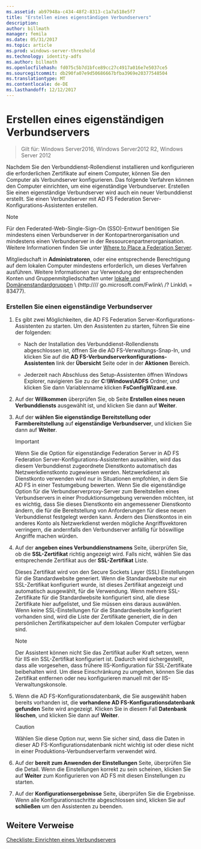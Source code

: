 ```yaml
---
ms.assetid: ab97948a-c434-48f2-8313-c1a7a518e5f7
title: "Erstellen eines eigenständigen Verbundservers"
description: 
author: billmath
manager: femila
ms.date: 05/31/2017
ms.topic: article
ms.prod: windows-server-threshold
ms.technology: identity-adfs
ms.author: billmath
ms.openlocfilehash: fd075c5b7d1bfce89cc27c4917a016e7e5037ce5
ms.sourcegitcommit: db290fa07e9d50686667bfba3969e20377548504
ms.translationtype: MT
ms.contentlocale: de-DE
ms.lasthandoff: 12/12/2017
---
```

# <a name="create-a-stand-alone-federation-server"></a>Erstellen eines eigenständigen Verbundservers

>Gilt für: Windows Server2016, Windows Server2012 R2, Windows Server 2012

Nachdem Sie den Verbunddienst-Rollendienst installieren und konfigurieren die erforderlichen Zertifikate auf einem Computer, können Sie den Computer als Verbundserver konfigurieren. Das folgende Verfahren können den Computer einrichten, um eine eigenständige Verbundserver. Erstellen Sie einen eigenständige Verbundserver wird auch ein neuer Verbunddienst erstellt. Sie einen Verbundserver mit AD FS Federation Server-Konfigurations-Assistenten erstellen.  
  
> [!NOTE]  
> Für den Federated-Web-Single\-Sign\-On \(SSO\)-Entwurf benötigen Sie mindestens einen Verbundserver in der Kontopartnerorganisation und mindestens einen Verbundserver in der Ressourcenpartnerorganisation. Weitere Informationen finden Sie unter [Where to Place a Federation Server](https://technet.microsoft.com/library/dd807127.aspx).  
  
Mitgliedschaft in **Administratoren**, oder eine entsprechende Berechtigung auf dem lokalen Computer mindestens erforderlich, um dieses Verfahren ausführen.  Weitere Informationen zur Verwendung der entsprechenden Konten und Gruppenmitgliedschaften unter [lokale und Domänenstandardgruppen](https://go.microsoft.com/fwlink/?LinkId=83477) \ (http:///\/ go.microsoft.com\/Fwlink\ /? LinkId\ = 83477\).   
  
### <a name="to-create-a-stand-alone-federation-server"></a>Erstellen Sie einen eigenständige Verbundserver  
  
1.  Es gibt zwei Möglichkeiten, die AD FS Federation Server-Konfigurations-Assistenten zu starten. Um den Assistenten zu starten, führen Sie eine der folgenden:  
  
    -   Nach der Installation des Verbunddienst-Rollendiensts abgeschlossen ist, öffnen Sie die AD FS-Verwaltungs-Snap-In, und klicken Sie auf die **AD FS-Verbundserverkonfigurations-Assistenten** link der **Übersicht** Seite oder in der **Aktionen** Bereich.  
  
    -   Jederzeit nach Abschluss des Setup-Assistenten öffnen Windows Explorer, navigieren Sie zu der **C:\\Windows\\ADFS** Ordner, und klicken Sie dann Variablenname klicken **FsConfigWizard.exe**.  
  
2.  Auf der **Willkommen** überprüfen Sie, ob Seite **Erstellen eines neuen Verbunddiensts** ausgewählt ist, und klicken Sie dann auf **Weiter**.  
  
3.  Auf der **wählen Sie eigenständige Bereitstellung oder Farmbereitstellung** auf **eigenständige Verbundserver**, und klicken Sie dann auf **Weiter**.  
  
    > [!IMPORTANT]  
    > Wenn Sie die Option für eigenständige Federation Server in AD FS Federation Server-Konfigurations-Assistenten auswählen, wird das diesem Verbunddienst zugeordnete Dienstkonto automatisch das Netzwerkdienstkonto zugewiesen werden. Netzwerkdienst als Dienstkonto verwenden wird nur in Situationen empfohlen, in dem Sie AD FS in einer Testumgebung bewerten. Wenn Sie die eigenständige Option für die Verbundserverproxy-Server zum Bereitstellen eines Verbundservers in einer Produktionsumgebung verwenden möchten, ist es wichtig, dass Sie dieses Dienstkonto ein angemessener Dienstkonto ändern, die für die Bereitstellung von Anforderungen für diese neuen Verbunddienst festgelegt werden kann. Ändern des Dienstkontos in ein anderes Konto als Netzwerkdienst werden mögliche Angriffsvektoren verringern, die andernfalls den Verbundserver anfällig für böswillige Angriffe machen würden.  
  
4.  Auf der **angeben eines Verbunddienstnamens** Seite, überprüfen Sie, ob die **SSL-Zertifikat** richtig angezeigt wird. Falls nicht, wählen Sie das entsprechende Zertifikat aus der **SSL-Zertifikat** Liste.  
  
    Dieses Zertifikat wird von den Secure Sockets Layer \(SSL\) Einstellungen für die Standardwebsite generiert. Wenn die Standardwebsite nur ein SSL-Zertifikat konfiguriert wurde, ist dieses Zertifikat angezeigt und automatisch ausgewählt, für die Verwendung. Wenn mehrere SSL-Zertifikate für die Standardwebsite konfiguriert sind, alle diese Zertifikate hier aufgelistet, und Sie müssen eins daraus auswählen. Wenn keine SSL-Einstellungen für die Standardwebsite konfiguriert vorhanden sind, wird die Liste der Zertifikate generiert, die in den persönlichen Zertifikatspeicher auf dem lokalen Computer verfügbar sind.  
  
    > [!NOTE]  
    > Der Assistent können nicht Sie das Zertifikat außer Kraft setzen, wenn für IIS ein SSL-Zertifikat konfiguriert ist. Dadurch wird sichergestellt, dass alle vorgesehen, dass frühere IIS-Konfiguration für SSL-Zertifikate beibehalten wird. Um diese Einschränkung zu umgehen, können Sie das Zertifikat entfernen oder neu konfigurieren manuell mit der IIS-Verwaltungskonsole.  
  
5.  Wenn die AD FS-Konfigurationsdatenbank, die Sie ausgewählt haben bereits vorhanden ist, die **vorhandene AD FS-Konfigurationsdatenbank gefunden** Seite wird angezeigt. Klicken Sie in diesem Fall **Datenbank löschen**, und klicken Sie dann auf **Weiter**.  
  
    > [!CAUTION]  
    > Wählen Sie diese Option nur, wenn Sie sicher sind, dass die Daten in dieser AD FS-Konfigurationsdatenbank nicht wichtig ist oder diese nicht in einer Produktions-Verbundserverfarm verwendet wird.  
  
6.  Auf der **bereit zum Anwenden der Einstellungen** Seite, überprüfen Sie die Detail. Wenn die Einstellungen korrekt zu sein scheinen, klicken Sie auf **Weiter** zum Konfigurieren von AD FS mit diesen Einstellungen zu starten.  
  
7.  Auf der **Konfigurationsergebnisse** Seite, überprüfen Sie die Ergebnisse. Wenn alle Konfigurationsschritte abgeschlossen sind, klicken Sie auf **schließen** um den Assistenten zu beenden.  
  
## <a name="additional-references"></a>Weitere Verweise  
[Checkliste: Einrichten eines Verbundservers](Checklist--Setting-Up-a-Federation-Server.md)  
  

